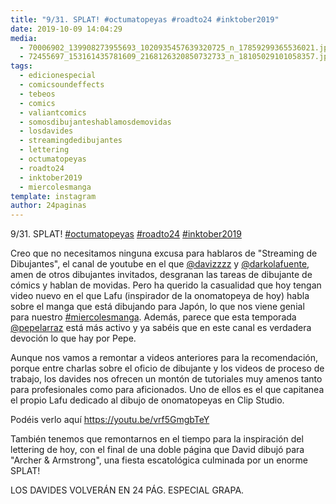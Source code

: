 ```yaml
---
title: "9/31. SPLAT! #octumatopeyas #roadto24 #inktober2019"
date: 2019-10-09 14:04:29
media: 
  - 70006902_139908273955693_1020935457639320725_n_17859299365536021.jpg
  - 72455697_153161435781609_2168126320850732733_n_18105029101058357.jpg
tags: 
  - edicionespecial
  - comicsoundeffects
  - tebeos
  - comics
  - valiantcomics
  - somosdibujanteshablamosdemovidas
  - losdavides
  - streamingdedibujantes
  - lettering
  - octumatopeyas
  - roadto24
  - inktober2019
  - miercolesmanga
template: instagram
author: 24paginas
---
```


9/31. SPLAT! [#octumatopeyas](/tags/octumatopeyas) [#roadto24](/tags/roadto24) [#inktober2019](/tags/inktober2019)

Creo que no necesitamos ninguna excusa para hablaros de "Streaming de Dibujantes", el canal de youtube en el que [@davizzzz](https://instagram.com/davizzzz) y [@darkolafuente](https://instagram.com/darkolafuente), amen de otros dibujantes invitados, desgranan las tareas de dibujante de cómics y hablan de movidas. Pero ha querido la casualidad que hoy tengan video nuevo en el que Lafu (inspirador de la onomatopeya de hoy) habla sobre el manga que está dibujando para Japón, lo que nos viene genial para nuestro [#miercolesmanga](/tags/miercolesmanga). Además, parece que esta temporada [@pepelarraz](https://instagram.com/pepelarraz) está más activo y ya sabéis que en este canal es verdadera devoción lo que hay por Pepe.

Aunque nos vamos a remontar a videos anteriores para la recomendación, porque entre charlas sobre el oficio de dibujante y los videos de proceso de trabajo, los davides nos ofrecen un montón de tutoriales muy amenos tanto para profesionales como para aficionados. Uno de ellos es el que capitanea el propio Lafu dedicado al dibujo de onomatopeyas en Clip Studio.

Podéis verlo aquí <https://youtu.be/vrf5GmgbTeY>

También tenemos que remontarnos en el tiempo para la inspiración del lettering de hoy, con el final de una doble página que David dibujó para "Archer & Armstrong", una fiesta escatológica culminada por un enorme SPLAT!

LOS DAVIDES VOLVERÁN EN 24 PÁG. ESPECIAL GRAPA.
